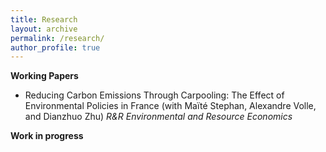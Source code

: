 ```yaml
---
title: Research
layout: archive
permalink: /research/
author_profile: true
---
```


**Working Papers**

* Reducing Carbon Emissions Through Carpooling: The Effect of Environmental Policies in France (with Maïté Stephan, Alexandre Volle, and Dianzhuo Zhu)
*R&R Environmental and Resource Economics*

**Work in progress**
